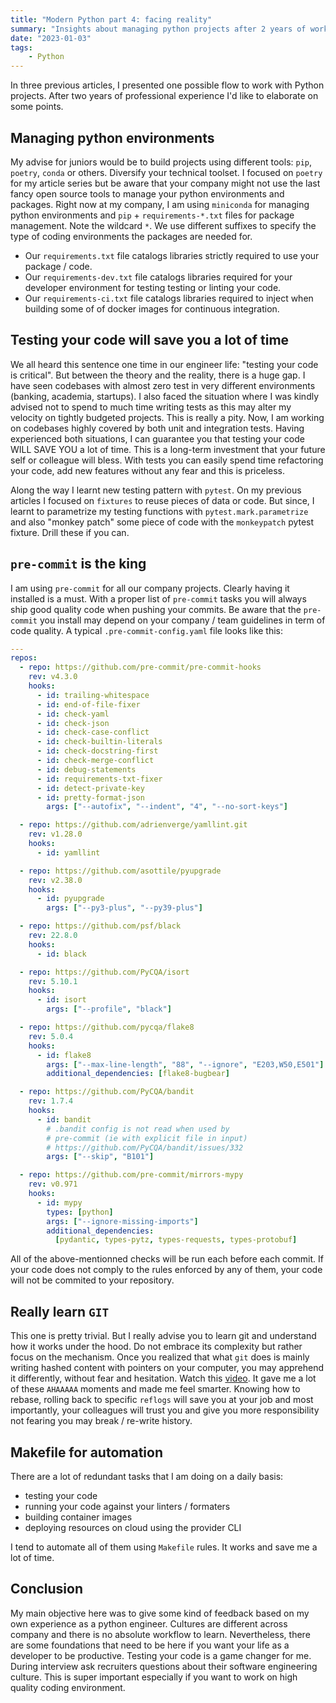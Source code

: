 ```yaml
---
title: "Modern Python part 4: facing reality"
summary: "Insights about managing python projects after 2 years of work"
date: "2023-01-03"
tags:
    - Python
---
```


In three previous articles, I presented one possible flow to work with Python projects. After two years of professional experience I'd like to elaborate on some points.

## Managing python environments

My advise for juniors would be to build projects using different tools: `pip`, `poetry`, `conda` or others. Diversify your technical toolset. I focused on `poetry` for my article series but be aware that your company might not use the last fancy open source tools to manage your python environments and packages. Right now at my company, I am using `miniconda` for managing python environments and `pip` + `requirements-*.txt` files for package management. Note the wildcard `*`. We use different suffixes to specify the type of coding environments the packages are needed for.

* Our `requirements.txt` file catalogs libraries strictly required to use your package / code.
* Our `requirements-dev.txt` file catalogs libraries required for your developer environment for testing testing or linting your code.
* Our `requirements-ci.txt` file catalogs libraries required to inject when building some of of docker images for continuous integration.

## Testing your code will save you a lot of time

We all heard this sentence one time in our engineer life: "testing your code is critical". But between the theory and the reality, there is a huge gap. I have seen codebases with almost zero test in very different environments (banking, academia, startups). I also faced the situation where I was kindly advised not to spend to much time writing tests as this may alter my velocity on tightly budgeted projects. This is really a pity. Now, I am working on codebases highly covered by both unit and integration tests. Having experienced both situations, I can guarantee you that testing your code WILL SAVE YOU a lot of time. This is a long-term investment that your future self or colleague will bless. With tests you can easily spend time refactoring your code, add new features without any fear and this is priceless.

Along the way I learnt new testing pattern with `pytest`. On my previous articles I focused on `fixtures` to reuse pieces of data or code. But since, I learnt to parametrize my testing functions with `pytest.mark.parametrize` and also "monkey patch" some piece of code with the `monkeypatch` pytest fixture. Drill these if you can.

## `pre-commit` is the king

I am using `pre-commit` for all our company projects. Clearly having it installed is a must. With a proper list of `pre-commit` tasks you will always ship good quality code when pushing your commits. Be aware that the `pre-commit` you install may depend on your company / team guidelines in term of code quality. A typical `.pre-commit-config.yaml` file looks like this:

```yaml
---
repos:
  - repo: https://github.com/pre-commit/pre-commit-hooks
    rev: v4.3.0
    hooks:
      - id: trailing-whitespace
      - id: end-of-file-fixer
      - id: check-yaml
      - id: check-json
      - id: check-case-conflict
      - id: check-builtin-literals
      - id: check-docstring-first
      - id: check-merge-conflict
      - id: debug-statements
      - id: requirements-txt-fixer
      - id: detect-private-key
      - id: pretty-format-json
        args: ["--autofix", "--indent", "4", "--no-sort-keys"]

  - repo: https://github.com/adrienverge/yamllint.git
    rev: v1.28.0
    hooks:
      - id: yamllint

  - repo: https://github.com/asottile/pyupgrade
    rev: v2.38.0
    hooks:
      - id: pyupgrade
        args: ["--py3-plus", "--py39-plus"]

  - repo: https://github.com/psf/black
    rev: 22.8.0
    hooks:
      - id: black

  - repo: https://github.com/PyCQA/isort
    rev: 5.10.1
    hooks:
      - id: isort
        args: ["--profile", "black"]

  - repo: https://github.com/pycqa/flake8
    rev: 5.0.4
    hooks:
      - id: flake8
        args: ["--max-line-length", "88", "--ignore", "E203,W50,E501"]
        additional_dependencies: [flake8-bugbear]

  - repo: https://github.com/PyCQA/bandit
    rev: 1.7.4
    hooks:
      - id: bandit
        # .bandit config is not read when used by
        # pre-commit (ie with explicit file in input)
        # https://github.com/PyCQA/bandit/issues/332
        args: ["--skip", "B101"]

  - repo: https://github.com/pre-commit/mirrors-mypy
    rev: v0.971
    hooks:
      - id: mypy
        types: [python]
        args: ["--ignore-missing-imports"]
        additional_dependencies:
          [pydantic, types-pytz, types-requests, types-protobuf]
```

All of the above-mentionned checks will be run each before each commit. If your code does not comply to the rules enforced by any of them, your code will not be commited to your repository.

## Really learn `GIT`

This one is pretty trivial. But I really advise you to learn git and understand how it works under the hood. Do not embrace its complexity but rather focus on the mechanism. Once you realized that what `git` does is mainly writing hashed content with pointers on your computer, you may apprehend it differently, without fear and hesitation. Watch this [video](https://www.youtube.com/watch?v=lG90LZotrpo). It gave me a lot of these `AHAAAAA` moments and made me feel smarter. Knowing how to rebase, rolling back to specific `reflogs` will save you at your job and most importantly, your colleagues will trust you and give you more responsibility not fearing you may break / re-write history.

## Makefile for automation

There are a lot of redundant tasks that I am doing on a daily basis:

* testing your code
* running your code against your linters / formaters
* building container images
* deploying resources on cloud using the provider CLI

I tend to automate all of them using `Makefile` rules. It works and save me a lot of time.

## Conclusion

My main objective here was to give some kind of feedback based on my own experience as a python engineer. Cultures are different across company and there is no absolute workflow to learn. Nevertheless, there are some foundations that need to be here if you want your life as a developer to be productive. Testing your code is a game changer for me. During interview ask recruiters questions about their software engineering culture. This is super important especially if you want to work on high quality coding environment.
